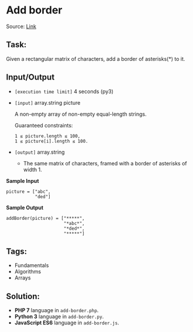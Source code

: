 # Add border

Source: [Link](https://app.codesignal.com/arcade/intro/level-4/ZCD7NQnED724bJtjN/description)

## Task:

Given a rectangular matrix of characters, add a border of asterisks(*) to it.

## Input/Output

* `[execution time limit]` 4 seconds (py3)

* `[input]` array.string picture

    A non-empty array of non-empty equal-length strings.

    Guaranteed constraints:
    ```
    1 ≤ picture.length ≤ 100,
    1 ≤ picture[i].length ≤ 100.
    ```

* `[output]` array.string

    * The same matrix of characters, framed with a border of asterisks of width 1.

**Sample Input**

```
picture = ["abc",
           "ded"]
```

**Sample Output**
```
addBorder(picture) = ["*****",
                      "*abc*",
                      "*ded*",
                      "*****"]
```

## Tags:

* Fundamentals
* Algorithms
* Arrays

## Solution:

* **PHP 7** language in `add-border.php`.
* **Python 3** language in `add-border.py`.
* **JavaScript ES6** language in `add-border.js`.